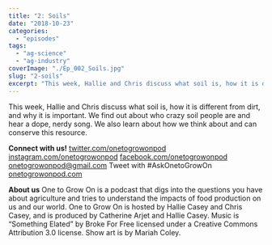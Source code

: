 ```yaml
---
title: "2: Soils"
date: "2018-10-23"
categories: 
  - "episodes"
tags: 
  - "ag-science"
  - "ag-industry"
coverImage: "./Ep_002_Soils.jpg"
slug: "2-soils"
excerpt: "This week, Hallie and Chris discuss what soil is, how it is different from dirt, and why it is important. We find out about who crazy soil people are and hear a dope, nerdy song. We also learn about how we think about and can conserve this resource."
---
```


This week, Hallie and Chris discuss what soil is, how it is different from dirt, and why it is important. We find out about who crazy soil people are and hear a dope, nerdy song. We also learn about how we think about and can conserve this resource.

**Connect with us!** [twitter.com/onetogrowonpod](http://twitter.com/onetogrowonpod) [instagram.com/onetogrowonpod](http://instagram.com/onetogrowonpod) [facebook.com/onetogrowonpod](http://facebook.com/onetogrowonpod) [onetogrowonpod@gmail.com](mailto:onetogrowonpod@gmail.com) Tweet with #AskOnetoGrowOn [onetogrowonpod.com](http://onetogrowonpod.com)

**About us** One to Grow On is a podcast that digs into the questions you have about agriculture and tries to understand the impacts of food production on us and our world. One to Grow On is hosted by Hallie Casey and Chris Casey, and is produced by Catherine Arjet and Hallie Casey. Music is “Something Elated” by Broke For Free licensed under a Creative Commons Attribution 3.0 license. Show art is by Mariah Coley.
